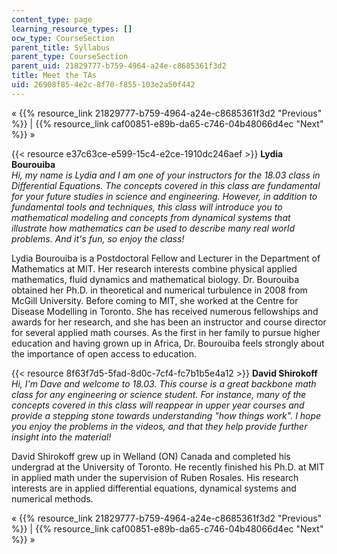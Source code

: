 ```yaml
---
content_type: page
learning_resource_types: []
ocw_type: CourseSection
parent_title: Syllabus
parent_type: CourseSection
parent_uid: 21829777-b759-4964-a24e-c8685361f3d2
title: Meet the TAs
uid: 26908f85-4e2c-8f70-f855-103e2a50f442
---
```


« {{% resource_link 21829777-b759-4964-a24e-c8685361f3d2 "Previous" %}} | {{% resource_link caf00851-e89b-da65-c746-04b48066d4ec "Next" %}} »

{{< resource e37c63ce-e599-15c4-e2ce-1910dc246aef >}} **Lydia Bourouiba**  
_Hi, my name is Lydia and I am one of your instructors for the 18.03 class in Differential Equations. The concepts covered in this class are fundamental for your future studies in science and engineering. However, in addition to fundamental tools and techniques, this class will introduce you to mathematical modeling and concepts from dynamical systems that illustrate how mathematics can be used to describe many real world problems. And it's fun, so enjoy the class!_

Lydia Bourouiba is a Postdoctoral Fellow and Lecturer in the Department of Mathematics at MIT. Her research interests combine physical applied mathematics, fluid dynamics and mathematical biology. Dr. Bourouiba obtained her Ph.D. in theoretical and numerical turbulence in 2008 from McGill University. Before coming to MIT, she worked at the Centre for Disease Modelling in Toronto. She has received numerous fellowships and awards for her research, and she has been an instructor and course director for several applied math courses. As the first in her family to pursue higher education and having grown up in Africa, Dr. Bourouiba feels strongly about the importance of open access to education.

{{< resource 8f63f7d5-5fad-8d0c-7cf4-fc7b1b5e4a12 >}} **David Shirokoff**  
_Hi, I'm Dave and welcome to 18.03. This course is a great backbone math class for any engineering or science student. For instance, many of the concepts covered in this class will reappear in upper year courses and provide a stepping stone towards understanding "how things work". I hope you enjoy the problems in the videos, and that they help provide further insight into the material!_

David Shirokoff grew up in Welland (ON) Canada and completed his undergrad at the University of Toronto. He recently finished his Ph.D. at MIT in applied math under the supervision of Ruben Rosales. His research interests are in applied differential equations, dynamical systems and numerical methods.

« {{% resource_link 21829777-b759-4964-a24e-c8685361f3d2 "Previous" %}} | {{% resource_link caf00851-e89b-da65-c746-04b48066d4ec "Next" %}} »